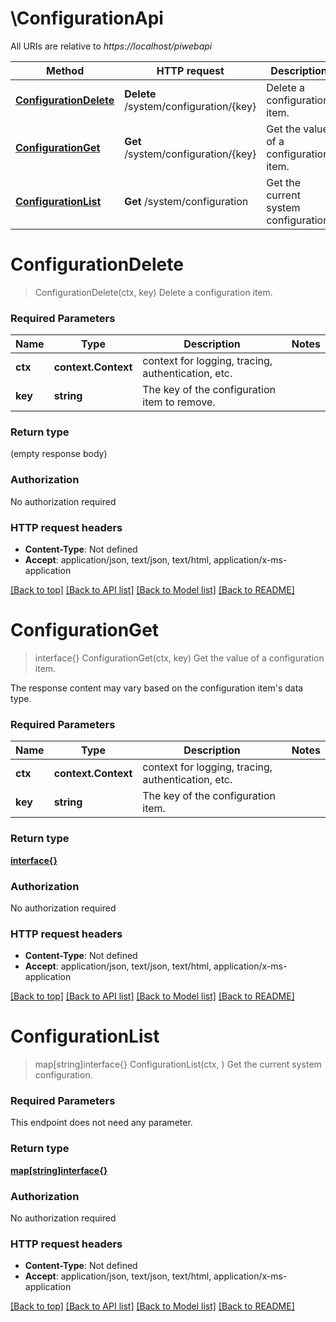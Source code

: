 # \ConfigurationApi

All URIs are relative to *https://localhost/piwebapi*

Method | HTTP request | Description
------------- | ------------- | -------------
[**ConfigurationDelete**](ConfigurationApi.md#ConfigurationDelete) | **Delete** /system/configuration/{key} | Delete a configuration item.
[**ConfigurationGet**](ConfigurationApi.md#ConfigurationGet) | **Get** /system/configuration/{key} | Get the value of a configuration item.
[**ConfigurationList**](ConfigurationApi.md#ConfigurationList) | **Get** /system/configuration | Get the current system configuration.


# **ConfigurationDelete**
> ConfigurationDelete(ctx, key)
Delete a configuration item.

### Required Parameters

Name | Type | Description  | Notes
------------- | ------------- | ------------- | -------------
 **ctx** | **context.Context** | context for logging, tracing, authentication, etc.
  **key** | **string**| The key of the configuration item to remove. | 

### Return type

 (empty response body)

### Authorization

No authorization required

### HTTP request headers

 - **Content-Type**: Not defined
 - **Accept**: application/json, text/json, text/html, application/x-ms-application

[[Back to top]](#) [[Back to API list]](../README.md#documentation-for-api-endpoints) [[Back to Model list]](../README.md#documentation-for-models) [[Back to README]](../README.md)

# **ConfigurationGet**
> interface{} ConfigurationGet(ctx, key)
Get the value of a configuration item.

The response content may vary based on the configuration item's data type.

### Required Parameters

Name | Type | Description  | Notes
------------- | ------------- | ------------- | -------------
 **ctx** | **context.Context** | context for logging, tracing, authentication, etc.
  **key** | **string**| The key of the configuration item. | 

### Return type

[**interface{}**](interface{}.md)

### Authorization

No authorization required

### HTTP request headers

 - **Content-Type**: Not defined
 - **Accept**: application/json, text/json, text/html, application/x-ms-application

[[Back to top]](#) [[Back to API list]](../README.md#documentation-for-api-endpoints) [[Back to Model list]](../README.md#documentation-for-models) [[Back to README]](../README.md)

# **ConfigurationList**
> map[string]interface{} ConfigurationList(ctx, )
Get the current system configuration.

### Required Parameters
This endpoint does not need any parameter.

### Return type

[**map[string]interface{}**](interface{}.md)

### Authorization

No authorization required

### HTTP request headers

 - **Content-Type**: Not defined
 - **Accept**: application/json, text/json, text/html, application/x-ms-application

[[Back to top]](#) [[Back to API list]](../README.md#documentation-for-api-endpoints) [[Back to Model list]](../README.md#documentation-for-models) [[Back to README]](../README.md)

